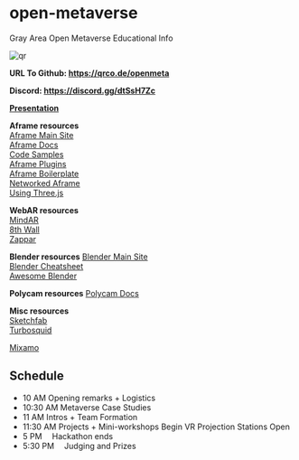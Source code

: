 # open-metaverse
Gray Area Open Metaverse Educational Info

![qr](https://user-images.githubusercontent.com/5863550/174152270-c4df03af-5760-439b-a93a-d7d393fb9d07.jpg)

**URL To Github: https://qrco.de/openmeta**

**Discord: https://discord.gg/dtSsH7Zc**

**[Presentation](https://docs.google.com/presentation/d/e/2PACX-1vSBc08aiivEH8pNMMl_YB_EvzZY3wNxqeKkRnU7HJEbTtrNPLxn72b-JvvHSpRx7fjUvRGideSn_24z/pub?start=false&loop=false&delayms=3000)**

**Aframe resources**  
[Aframe Main Site](https://aframe.io/)  
[Aframe Docs](https://aframe.io/docs/1.3.0/introduction/)  
[Code Samples](https://github.com/GrayAreaorg/open-metaverse/blob/main/aframe/code_samples.zip?raw=true)  
[Aframe Plugins](https://www.npmjs.com/search?q=aframe&page=1&perPage=20)  
[Aframe Boilerplate](https://github.com/AdaRoseCannon/aframe-xr-boilerplate)  
[Networked Aframe](https://github.com/AdaRoseCannon/aframe-xr-boilerplate)  
[Using Three.js](https://aframe.io/docs/1.3.0/introduction/developing-with-threejs.html)  

**WebAR resources**  
[MindAR](https://github.com/hiukim/mind-ar-js)  
[8th Wall](https://www.8thwall.com/)  
[Zappar](https://www.zappar.com/)  

**Blender resources**
[Blender Main Site](https://www.blender.org/)  
[Blender Cheatsheet](https://github.com/GrayAreaorg/open-metaverse/blob/main/blender_cs.pdf)  
[Awesome Blender](https://github.com/agmmnn/awesome-blender)  

**Polycam resources**
[Polycam Docs](https://learn.poly.cam/)  

**Misc resources**  
[Sketchfab](https://sketchfab.com/feed)  
[Turbosquid](https://www.turbosquid.com/)  

[Mixamo](https://www.mixamo.com/#/)  

## Schedule
* 10 AM
Opening remarks + Logistics
* 10:30 AM
Metaverse Case Studies
* 11 AM
Intros + Team Formation
* 11:30 AM
Projects + Mini-workshops Begin
VR Projection Stations Open
* 5 PM 
Hackathon ends
* 5:30 PM 
Judging and Prizes
